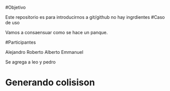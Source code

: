 #Objetivo

Este repositorio es para introducirnos a git/github
no hay ingrdientes
#Caso de uso

Vamos a consaensuar como se hace un panque.

#Participantes

Alejandro
Roberto
Alberto
Emmanuel

Se agrega a leo y pedro
 # Generando colisison
